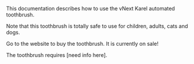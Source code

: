 This documentation describes how to use the vNext Karel automated toothbrush.

Note that this toothbrush is totally safe to use for children, adults, cats and dogs.

Go to the website to buy the toothbrush. It is currently on sale!

The toothbrush requires [need info here].
